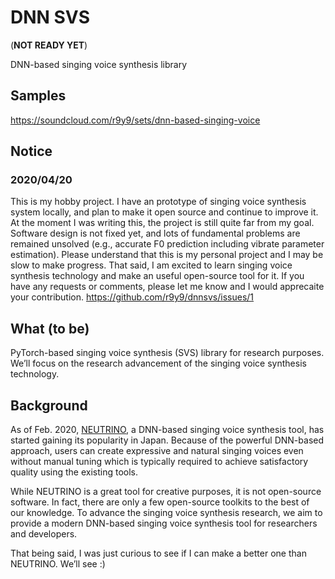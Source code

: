 # DNN SVS

(**NOT READY YET**) 

DNN-based singing voice synthesis library

## Samples

https://soundcloud.com/r9y9/sets/dnn-based-singing-voice

## Notice 

### 2020/04/20

This is my hobby project. I have an prototype of singing voice synthesis system locally, and plan to make it open source and continue to improve it. At the moment I was writing this, the project is still quite far from my goal. Software design is not fixed yet, and lots of fundamental problems are remained unsolved (e.g., accurate F0 prediction including vibrate parameter estimation). Please understand that this is my personal project and I may be slow to make progress. That said, I am excited to learn singing voice synthesis technology and make an useful open-source tool for it. If you have any requests or comments, please let me know and I would apprecaite your contribution. https://github.com/r9y9/dnnsvs/issues/1

## What (to be)

PyTorch-based singing voice synthesis (SVS) library for research purposes. We’ll focus on the research advancement of the singing voice synthesis technology.

## Background

As of Feb. 2020, [NEUTRINO](https://n3utrino.work/), a DNN-based singing voice synthesis tool, has started gaining its popularity in Japan. Because of the powerful DNN-based approach, users can create expressive and natural singing voices even without manual tuning which is typically required to achieve satisfactory quality using the existing tools.

While NEUTRINO is a great tool for creative purposes, it is not open-source software. In fact, there are only a few open-source toolkits to the best of our knowledge. To advance the singing voice synthesis research, we aim to provide a modern DNN-based singing voice synthesis tool for researchers and developers.

That being said, I was just curious to see if I can make a better one than NEUTRINO. We’ll see :) 
